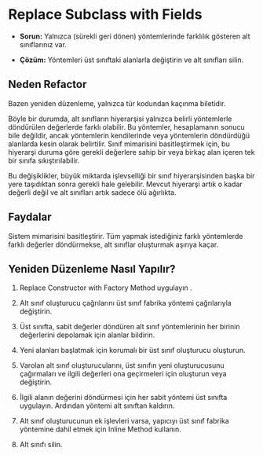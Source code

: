 # Replace Subclass with Fields

- **Sorun:** Yalnızca (sürekli geri dönen) yöntemlerinde farklılık gösteren alt sınıflarınız var.

- **Çözüm:** Yöntemleri üst sınıftaki alanlarla değiştirin ve alt sınıfları silin.

## Neden Refactor

Bazen yeniden düzenleme, yalnızca tür kodundan kaçınma biletidir.

Böyle bir durumda, alt sınıfların hiyerarşisi yalnızca belirli yöntemlerle döndürülen değerlerde farklı olabilir. Bu yöntemler, hesaplamanın sonucu bile değildir, ancak yöntemlerin kendilerinde veya yöntemlerin döndürdüğü alanlarda kesin olarak belirtilir. Sınıf mimarisini basitleştirmek için, bu hiyerarşi duruma göre gerekli değerlere sahip bir veya birkaç alan içeren tek bir sınıfa sıkıştırılabilir.

Bu değişiklikler, büyük miktarda işlevselliği bir sınıf hiyerarşisinden başka bir yere taşıdıktan sonra gerekli hale gelebilir. Mevcut hiyerarşi artık o kadar değerli değil ve alt sınıfları artık sadece ölü ağırlıkta.

## Faydalar

Sistem mimarisini basitleştirir. Tüm yapmak istediğiniz farklı yöntemlerde farklı değerler döndürmekse, alt sınıflar oluşturmak aşırıya kaçar.

## Yeniden Düzenleme Nasıl Yapılır?

1. Replace Constructor with Factory Method uygulayın .

2. Alt sınıf oluşturucu çağrılarını üst sınıf fabrika yöntemi çağrılarıyla değiştirin.

3. Üst sınıfta, sabit değerler döndüren alt sınıf yöntemlerinin her birinin değerlerini depolamak için alanlar bildirin.

4. Yeni alanları başlatmak için korumalı bir üst sınıf oluşturucu oluşturun.

5. Varolan alt sınıf oluşturucularını, üst sınıfın yeni oluşturucusunu çağırmaları ve ilgili değerleri ona geçirmeleri için oluşturun veya değiştirin.

6. İlgili alanın değerini döndürmesi için her sabit yöntemi üst sınıfta uygulayın. Ardından yöntemi alt sınıftan kaldırın.

7. Alt sınıf oluşturucunun ek işlevleri varsa, yapıcıyı üst sınıf fabrika yöntemine dahil etmek için  Inline Method kullanın.

8. Alt sınıfı silin.
